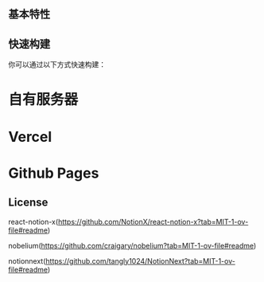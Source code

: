 ## 基本特性


## 快速构建
你可以通过以下方式快速构建：
# 自有服务器
# Vercel
# Github Pages
## License
react-notion-x(https://github.com/NotionX/react-notion-x?tab=MIT-1-ov-file#readme)

nobelium(https://github.com/craigary/nobelium?tab=MIT-1-ov-file#readme)

notionnext(https://github.com/tangly1024/NotionNext?tab=MIT-1-ov-file#readme)
